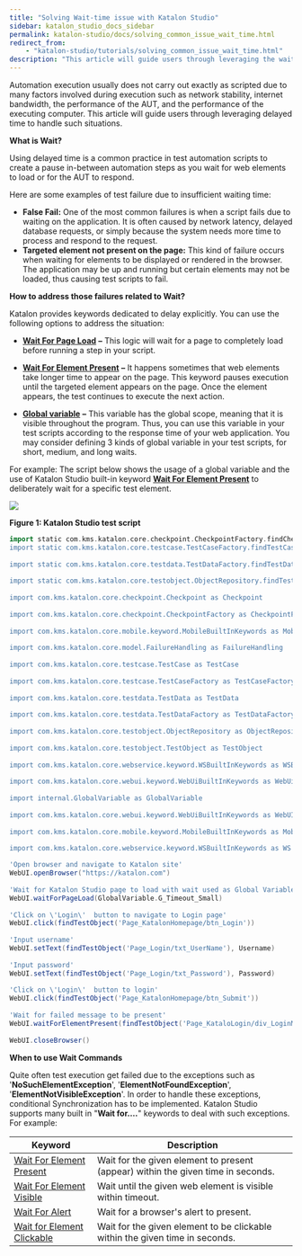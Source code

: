 ```yaml
---
title: "Solving Wait-time issue with Katalon Studio"
sidebar: katalon_studio_docs_sidebar
permalink: katalon-studio/docs/solving_common_issue_wait_time.html
redirect_from:
    - "katalon-studio/tutorials/solving_common_issue_wait_time.html"
description: "This article will guide users through leveraging the wait time to handle the situations: network stability, internet bandwidth, the performance of the AUT."
---
```

Automation execution usually does not carry out exactly as scripted due to many factors involved during execution such as network stability, internet bandwidth, the performance of the AUT, and the performance of the executing computer. This article will guide users through leveraging delayed time to handle such situations.

**What is Wait?**

Using delayed time is a common practice in test automation scripts to create a pause in-between automation steps as you wait for web elements to load or for the AUT to respond.

Here are some examples of test failure due to insufficient waiting time:

*   **False Fail:** One of the most common failures is when a script fails due to waiting on the application. It is often caused by network latency, delayed database requests, or simply because the system needs more time to process and respond to the request.
*   **Targeted element not present on the page:** This kind of failure occurs when waiting for elements to be displayed or rendered in the browser. The application may be up and running but certain elements may not be loaded, thus causing test scripts to fail.

**How to address those failures related to Wait?**

Katalon provides keywords dedicated to delay explicitly. You can use the following options to address the situation:

*   [**Wait For Page Load**](http://docs.katalon.com/display/KD/%5BWebUI%5D+Wait+For+Page+Load) **–** This logic will wait for a page to completely load before running a step in your script.

*   [**Wait For Element Present**](/display/KD/%5BWebUI%5D+Wait+For+Element+Present) **–** It happens sometimes that web elements take longer time to appear on the page. This keyword pauses execution until the targeted element appears on the page. Once the element appears, the test continues to execute the next action.
*   [**Global variable**](/display/KD/Variable+Types#VariableTypes-Globalvariables) **–** This variable has the global scope, meaning that it is visible throughout the program. Thus, you can use this variable in your test scripts according to the response time of your web application. You may consider defining 3 kinds of global variable in your test scripts, for short, medium, and long waits.

For example: The script below shows the usage of a global variable and the use of Katalon Studio built-in keyword [**Wait For Element Present**](http://docs.katalon.com/display/KD/%5BMobile%5D+Wait+For+Element+Present) to deliberately wait for a specific test element.

![](../../images/katalon-studio/tutorials/solving_common_issue_wait_time/Wait-For-Element-Present.png)

**Figure 1: Katalon Studio test script**

```groovy
import static com.kms.katalon.core.checkpoint.CheckpointFactory.findCheckpoint</p>
import static com.kms.katalon.core.testcase.TestCaseFactory.findTestCase
 
import static com.kms.katalon.core.testdata.TestDataFactory.findTestData
 
import static com.kms.katalon.core.testobject.ObjectRepository.findTestObject
 
import com.kms.katalon.core.checkpoint.Checkpoint as Checkpoint
 
import com.kms.katalon.core.checkpoint.CheckpointFactory as CheckpointFactory
 
import com.kms.katalon.core.mobile.keyword.MobileBuiltInKeywords as MobileBuiltInKeywords
 
import com.kms.katalon.core.model.FailureHandling as FailureHandling
 
import com.kms.katalon.core.testcase.TestCase as TestCase
 
import com.kms.katalon.core.testcase.TestCaseFactory as TestCaseFactory
 
import com.kms.katalon.core.testdata.TestData as TestData
 
import com.kms.katalon.core.testdata.TestDataFactory as TestDataFactory
 
import com.kms.katalon.core.testobject.ObjectRepository as ObjectRepository
 
import com.kms.katalon.core.testobject.TestObject as TestObject
 
import com.kms.katalon.core.webservice.keyword.WSBuiltInKeywords as WSBuiltInKeywords
 
import com.kms.katalon.core.webui.keyword.WebUiBuiltInKeywords as WebUiBuiltInKeywords
 
import internal.GlobalVariable as GlobalVariable
 
import com.kms.katalon.core.webui.keyword.WebUiBuiltInKeywords as WebUI
 
import com.kms.katalon.core.mobile.keyword.MobileBuiltInKeywords as Mobile
 
import com.kms.katalon.core.webservice.keyword.WSBuiltInKeywords as WS

```

```groovy
'Open browser and navigate to Katalon site'
WebUI.openBrowser("https://katalon.com")
 
'Wait for Katalon Studio page to load with wait used as Global Variable'
WebUI.waitForPageLoad(GlobalVariable.G_Timeout_Small)
 
'Click on \'Login\'  button to navigate to Login page'
WebUI.click(findTestObject('Page_KatalonHomepage/btn_Login'))
 
'Input username'
WebUI.setText(findTestObject('Page_Login/txt_UserName'), Username)
 
'Input password'
WebUI.setText(findTestObject('Page_Login/txt_Password'), Password)
 
'Click on \'Login\'  button to login'
WebUI.click(findTestObject('Page_KatalonHomepage/btn_Submit'))
 
'Wait for failed message to be present'
WebUI.waitForElementPresent(findTestObject('Page_KataloLogin/div_LoginMessage'), GlobalVariable.G_Timeout_Small)
 
WebUI.closeBrowser()

```

**When to use Wait Commands**

Quite often test execution get failed due to the exceptions such as '**NoSuchElementException**', '**ElementNotFoundException**', '**ElementNotVisibleException**'. In order to handle these exceptions, conditional Synchronization has to be implemented. Katalon Studio supports many built in "**Wait for….**" keywords to deal with such exceptions. For example:

| Keyword | Description |
| --- | --- |
| [Wait For Element Present](/display/KD/%5BWebUI%5D+Wait+For+Element+Present) | Wait for the given element to present (appear) within the given time in seconds. |
| [Wait For Element Visible](/display/KD/%5BWebUI%5D+Wait+For+Element+Visible) | Wait until the given web element is visible within timeout. |
| [Wait For Alert](/display/KD/%5BWebUI%5D+Wait+For+Alert) | Wait for a browser's alert to present. |
| [Wait for Element Clickable](/display/KD/%5BWebUI%5D+Wait+For+Element+Clickable) | Wait for the given element to be clickable within the given time in seconds. |